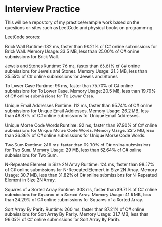 # Interview Practice
This will be a repository of my practice/example work based on the questions on sites such as LeetCode and physical books on programming.

LeetCode scores:

Brick Wall
	Runtime: 132 ms, faster than 98.21% of C# online submissions for Brick Wall.
	Memory Usage: 33.5 MB, less than 25.00% of C# online submissions for Brick Wall.
			 
Jewels and Stones
	Runtime: 76 ms, faster than 86.81% of C# online submissions for Jewels and Stones.
    Memory Usage: 21.3 MB, less than 35.55% of C# online submissions for Jewels and Stones.
	
To Lower Case
	Runtime: 96 ms, faster than 75.70% of C# online submissions for To Lower Case.
	Memory Usage: 20.5 MB, less than 19.79% of C# online submissions for To Lower Case.
	
Unique Email Addresses
	Runtime: 112 ms, faster than 95.74% of C# online submissions for Unique Email Addresses.
	Memory Usage: 26.2 MB, less than 48.87% of C# online submissions for Unique Email Addresses.
	
Unique Morse Code Words
	Runtime: 92 ms, faster than 97.90% of C# online submissions for Unique Morse Code Words.
	Memory Usage: 22.5 MB, less than 36.36% of C# online submissions for Unique Morse Code Words.
	
Two Sum
	Runtime: 248 ms, faster than 99.30% of C# online submissions for Two Sum.
	Memory Usage: 29 MB, less than 52.64% of C# online submissions for Two Sum.
	
N-Repeated Element in Size 2N Array
	Runtime: 124 ms, faster than 98.57% of C# online submissions for N-Repeated Element in Size 2N Array.
	Memory Usage: 30.7 MB, less than 81.82% of C# online submissions for N-Repeated Element in Size 2N Array.
	
Squares of a Sorted Array
	Runtime: 308 ms, faster than 89.71% of C# online submissions for Squares of a Sorted Array.
	Memory Usage: 41.5 MB, less than 24.29% of C# online submissions for Squares of a Sorted Array.
	
Sort Array By Parity
	Runtime: 260 ms, faster than 87.21% of C# online submissions for Sort Array By Parity.
	Memory Usage: 31.7 MB, less than 96.05% of C# online submissions for Sort Array By Parity.